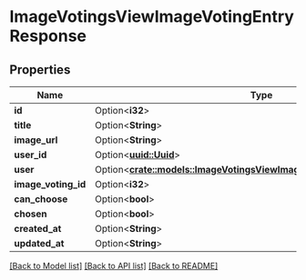 # ImageVotingsViewImageVotingEntryResponse

## Properties

Name | Type | Description | Notes
------------ | ------------- | ------------- | -------------
**id** | Option<**i32**> |  | [optional]
**title** | Option<**String**> |  | [optional]
**image_url** | Option<**String**> |  | [optional]
**user_id** | Option<[**uuid::Uuid**](uuid::Uuid.md)> |  | [optional]
**user** | Option<[**crate::models::ImageVotingsViewImageVotingEntryResponseUser**](ImageVotingsViewImageVotingEntryResponseUser.md)> |  | [optional]
**image_voting_id** | Option<**i32**> |  | [optional]
**can_choose** | Option<**bool**> |  | [optional]
**chosen** | Option<**bool**> |  | [optional]
**created_at** | Option<**String**> |  | [optional]
**updated_at** | Option<**String**> |  | [optional]

[[Back to Model list]](../README.md#documentation-for-models) [[Back to API list]](../README.md#documentation-for-api-endpoints) [[Back to README]](../README.md)



